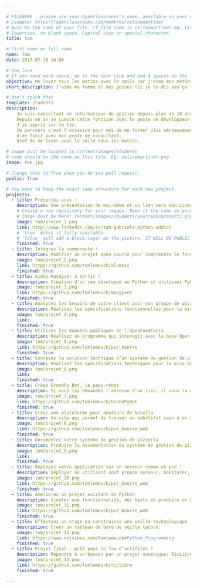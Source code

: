 ```yaml
---

# FILENAME : please use your OpenClassrooms's name, available in your url.
# Example: https://openclassrooms.com/membres/celinemartinet
# must be the name of your file. If file name is celinemartinet.md, title is celinemartinet.
# lowercase, no blank space, Capital case or special character.
title: tom

# First name or full name
name: Tom
date: 2017-07-18 16:00

# One line.
# If you need more space, go to the next line and add 4 spaces on the left, as in 'description'.
objective: Me lever tous les matins avec le smile car j'aime mon métier.
short_description: J'aime ma femme et mes gosses (si je le dis pas ça fait pas bien !), les barbecue avec les copains, la pétanque mais aussi le dev avec mon pote Python. 

# don't touch that
template: students
description:
    Je suis consultant en informatique de gestion depuis plus de 10 ans.
    Depuis un an je cumule cette fonction avec le poste de développeur Python/Django.
    J'ai appris sur le tas.
    Ce parcours c'est l'occasion pour moi de me former plus sérieusement et 
    d'en finir avec mon poste de consultant.
    Bref de me lever avec le smile tous les matins.

# image must be located in content/images/students
# name should be the same as this file. Eg: celinemartinet.png
image: tom.jpg

# Change this to True when you do you pull request.
public: True

# You need to keep the exact same structure for each new project.
projects:
  - title: Présentez-vous !
    description: Une présentation de moi-même et un lien vers mon LinkedIn.
    # Create a new repository for your images. Name it the same as your nickname and profile picture.
    # Image must be here: content/images/students/yourrepo/project1.png
    image: tom/projet_1.png
    link: http://www.linkedin.com/in/tom-gabriele-python-addict
    # 'true' makes it fully available.
    # 'false' will add a black layer on the picture. IT WILL BE PUBLIC!
    finished: true
  - title: Intégrez la communauté !
    description: Modifier un projet Open Source pour comprendre le fonctionnement de Git, de Github et des pull requests. 
    image: tom/projet_2.png
    link: https://github.com/tomlemeuch/alumnis
    finished: true
  - title: Aidez MacGyver à sortir !
    description: Création d’un jeu développé en Python et utilisant PyGame.
    image: tom/projet_3.png
    link: https://github.com/tomlemeuch/macgyver
    finished: true
  - title: Analysez les besoins de votre client pour son groupe de pizzerias
    description: Réalisez les spécifications fonctionnelles pour la mise en place d'un système de gestion de commande de pizza pour la société OC Pizza.
    image: tom/projet_4.png
    link: 
    finished: true
  - title: Utilisez les données publiques de l'OpenFoodFacts
    description: Réalisez un programme qui interagit avec la base Open Food Facts pour en récupérer les aliments, les comparer et proposer à l'utilisateur un substitut plus sain à l'aliment.
    image: tom/projet_5.png
    link: https://github.com/tomlemeuch/pur_beurre
    finished: true
  - title: Concevez la solution technique d’un système de gestion de pizzeria
    description: Réalisez les spécifications techniques pour la mise en place d'un système de gestion de commande de pizza pour la société OC Pizza..
    image: tom/projet_6.png
    link: 
    finished: true
  - title: Créez GrandPy Bot, le papy-robot
    description: Si vous lui demandez l'adresse d'un lieu, il vous la donnera, certes, mais agrémentée d'un long récit très intéressant.
    image: tom/projet_7.png
    link: https://github.com/tomlemeuch/GrandPyBot
    finished: true
  - title: Créez une plateforme pour amateurs de Nutella
    description: Un site qui permet de trouver un substitut sain à un aliment considéré    comme "Trop gras, trop sucré, trop salé".
    image: tom/projet_8.png
    link: https://github.com/tomlemeuch/pur_beurre_web
    finished: true
  - title: Documentez votre système de gestion de pizzeria
    description: Produire la documentation du système de gestion de pizzeria.
    image: tom/projet_9.png
    link:
    finished: true
  - title: Déployez votre application sur un serveur comme un pro !
    description: Déployer en utilisant sont propre serveur, monitorer, automatiser.
    image: tom/projet_10.png
    link: https://github.com/tomlemeuch/pur_beurre_web
    finished: true
  - title: Améliorez un projet existant en Python
    description: Ajouter une fonctionnalité, des tests et produire un hotfix.
    image: tom/projet_11.png
    link: https://github.com/tomlemeuch/pur_beurre_web
    finished: true
  - title: Effectuez un stage ou construisez une veille technologique
    description: Créer un tableau de bord de veille techno.
    image: tom/projet_12.png
    link: https://www.netvibes.com/tomlemeuch#Python_Programming
    finished: true
  - title: Projet final : prêt pour le feu d’artifices ?
    description: Répondre à un besoin par un projet numérique: RicLibre, Première application française d'organisation de Référendum d'Initiative Citoyenne.
    image: tom/projet_13.png
    link: https://github.com/tomlemeuch/riclibre
    finished: true

---
```

